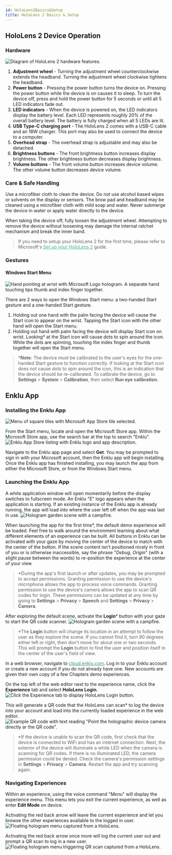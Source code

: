 ```yaml
---
id: HoloLens2Basics&Setup
title: HoloLens 2 Basics & Setup
---
```


## HoloLens 2 Device Operation

### Hardware

![Diagram of HoloLens 2 hardware features.](/img/product/HoloLens2Basics&Setup_HL2Diagram.png)

1. **Adjustment wheel** - Turning the adjustment wheel counterclockwise extends the headband. Turning the adjustment wheel clockwise tightens the headband.
2. **Power button** - Pressing the power button turns the device on. Pressing the power button while the device is on causes it to sleep. To turn the device off, press and hold the power button for 5 seconds or until all 5 LED indicators fade out.
3. **LED indicators** - When the device is powered on, the LED indicators display the battery level. Each LED represents roughly 20% of the overall battery level. The battery is fully charged when all 5 LEDs are lit.
4. **USB Type-C charging port** - The HoloLens 2 comes with a USB-C cable and an 18W charger. This port may also be used to connect the device to a computer.
5. **Overhead strap** - The overhead strap is adjustable and may also be detached.
6. **Brightness buttons** - The front brightness button increases display brightness. The other brightness button decreases display brightness.
7. **Volume buttons** - The front volume button increases device volume. The other volume button decreases device volume.

### Care & Safe Handling

Use a microfiber cloth to clean the device. Do not use alcohol based wipes or solvents on the display or sensors. The brow pad and headband may be cleaned using a microfiber cloth with mild soap and water. Never submerge the device in water or apply water directly to the device.

When taking the device off, fully loosen the adjustment wheel. Attempting to remove the device without loosening may damage the internal ratchet mechanism and break the inner band.

> If you need to setup your HoloLens 2 for the first time, please refer to Microsoft's <a style="color:#3AB29B" href="https://docs.microsoft.com/en-us/hololens/hololens2-start" target="\_blank"><u>Set up your HoloLens 2</u></a> guide.

### Gestures

#### Windows Start Menu

![Hand pointing at wrist with Microsoft Logo hologram. A separate hand touching tips thumb and index finger together.](/img/product/HoloLens2Basics&Setup_Gestures.png)

There are 2 ways to open the Windows Start menu: a two-handed Start gesture and a one-handed Start gesture.

1. Holding out one hand with the palm facing the device will cause the Start icon to appear on the wrist. Tapping the Start icon with the other hand will open the Start menu.
2. Holding out hand with palm facing the device will display Start icon on wrist. Looking\* at the Start icon will cause dots to spin around the icon. While the dots are spinning, touching the index finger and thumb together will open the Start menu.

> \***Note**: The device must be calibrated to the user's eyes for the one-handed Start gesture to function correctly. If looking at the Start icon does not cause dots to spin around the icon, this is an indication that the device should be re-calibrated. To calibrate the device, go to **Settings** > **System** > **Calibration**, then select **Run eye calibration**.

## Enklu App

### Installing the Enklu App

![Menu of square tiles with Microsoft App Store tile selected.](/img/product/HoloLens2Basics&Setup_StartMenu.png)

From the Start menu, locate and open the Microsoft Store app. Within the Microsoft Store app, use the search bar at the top to search "Enklu".
![Enklu App Store listing with Enklu logo and app description.](/img/product/hololens/hololens_store_page_v2.png) 


Navigate to the Enklu app page and select **Get**. You may be prompted to sign in with your Microsoft account, then the Enklu app will begin installing. Once the Enklu app has finished installing, you may launch the app from either the Microsoft Store, or from the Windows Start menu.

### Launching the Enklu App

A white application window will open momentarily before the display switches to fullscreen mode. An Enklu "E" logo appears when the application is starting. If an existing instance of the Enklu app is already running, the app will load into where the user left off when the app was last in use.
![Hologram garden scene with a campfire.](/img/product/HoloLens2Basics&Setup_DefaultScene.gif) 

When launching the app for the first time\*, the default demo experience will be loaded. Feel free to walk around the environment learning about what different elements of an experience can be built. All buttons in Enklu can be activated with your gaze by moving the center of the device to match with the center of the button. If the scene content isn't positioned nicely in front of you or is otherwise inaccessible, say the phrase "*Debug*, *Origin*" (with a slight pause between the words) to re-position the experience at the center of your view.


> \*During the app's first launch or after updates, you may be prompted to accept permissions. Granting permission to use the device's microphone allows the app to process voice commands. Granting permission to use the device's camera allows the app to scan QR codes for login. These permissions can be updated at any time by going to **Settings** > **Privacy** > **Speech** and **Settings** > **Privacy** > **Camera**.

After exploring the default scene, activate the **Login**\* button with your gaze to start the QR code scanner.
![Hologram garden scene with a campfire.](/img/product/HoloLens2Basics&Setup_QR.png) 

> *The **Login** button will change its location in an attempt to follow the user as they explore the scene. If you cannot find it, turn 90 degrees either left or right, then don't move for about one or two seconds. This will prompt the **Login** button to find the user and position itself in the center of the user's field of view.

In a web browser, navigate to <a style="color:#35947c" href="https://cloud.enklu.com/" target="\_blank"><u>cloud.enklu.com</u></a>. Log in to your Enklu account or create a new account if you do not already have one. New accounts are given their own copy of a few Chapters demo experiences.

On the top left of the web editor next to the experience name, click the **Experience** tab and select **HoloLens Login**.
![Click the Experience tab to display HoloLens Login button.](/img/product/hololens/hololens_login.gif) 

This will generate a QR code that the HoloLens can scan\* to log the device into your account and load into the currently loaded experience in the web editor.
![Example QR code with text reading "Point the holographic device camera directly ar the QR code".](/img/product/hololens/hololens_QR_modal_closer.png) 


> \*If the device is unable to scan the QR code, first check that the device is connected to WiFi and has an internet connection. Next, the exterior of the device will illuminate a white LED when the camera is scanning for QR codes. If there is no illuminated LED, the camera permission could be denied. Check the camera's permission settings in **Settings** > **Privacy** > **Camera**. Restart the app and try scanning again.

### Navigating Experiences

Within an experience, using the voice command "*Menu*" will display the experience menu. This menu lets you exit the current experience, as well as enter **Edit Mode** on device. 

Activating the red back arrow will leave the current experience and let you browse the other experiences available to the logged in user.
![Floating hologram menu captured from a HoloLens.](/img/product/HoloLens2Basic&Setup_MenuPopup.gif) 

Activating the red back arrow once more will log the current user out and prompt a QR scan to log in a new user.
![Floating hologram menu triggering QR scan captured from a HoloLens.](/img/product/HoloLens2Basics&Setup_MenuLogout.gif) 
